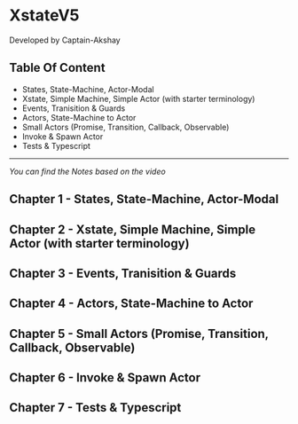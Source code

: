 # XstateV5 

Developed by Captain-Akshay

## Table Of Content

* States, State-Machine, Actor-Modal 
* Xstate, Simple Machine, Simple Actor (with starter terminology)
* Events, Tranisition & Guards 
* Actors, State-Machine to Actor 
* Small Actors (Promise, Transition, Callback, Observable)
* Invoke & Spawn Actor  
* Tests & Typescript

---------------------------------

_You can find the Notes based on the video_

## Chapter 1 - States, State-Machine, Actor-Modal

## Chapter 2 - Xstate, Simple Machine, Simple Actor (with starter terminology)

## Chapter 3 - Events, Tranisition & Guards

## Chapter 4 - Actors, State-Machine to Actor 

## Chapter 5 - Small Actors (Promise, Transition, Callback, Observable)

## Chapter 6 - Invoke & Spawn Actor

## Chapter 7 - Tests & Typescript
